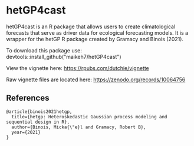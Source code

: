 # hetGP4cast

hetGP4cast is an R package that allows users to create climatological forecasts that serve as driver data for ecological forecasting models. It is a wrapper for the hetGP R package created by Gramacy and Binois (2021).

To download this package use: devtools::install_github("maikeh7/hetGP4cast")


View the vignette here: https://rpubs.com/dutchie/vignette

Raw vignette files are located here: https://zenodo.org/records/10064756

## References

```
@article{binois2021hetgp,
  title={hetgp: Heteroskedastic Gaussian process modeling and sequential design in R},
  author={Binois, Micka{\"e}l and Gramacy, Robert B},
  year={2021}
}
```
